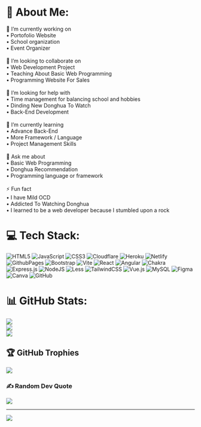 # 💫 About Me:
🔭 I’m currently working on<br> • Portofolio Website<br> • School organization<br> • Event Organizer <br><br>👯 I’m looking to collaborate on<br> • Web Development Project<br> • Teaching About Basic Web Programming<br> • Programming Website For Sales<br><br>🤝 I’m looking for help with<br> • Time management for balancing school and hobbies<br> • Dinding New Donghua To Watch<br> • Back-End Development<br><br>🌱 I’m currently learning<br> • Advance Back-End<br> • More Framework / Language <br> • Project Management Skills<br><br>💬 Ask me about<br> • Basic Web Programming <br> • Donghua Recommendation<br> • Programming language or framework<br><br>⚡ Fun fact<br> • I have Mild OCD<br> • Addicted To Watching Donghua <br> • I learned to be a web developer because I stumbled upon a rock


# 💻 Tech Stack:
![HTML5](https://img.shields.io/badge/html5-%23E34F26.svg?style=flat-square&logo=html5&logoColor=white) ![JavaScript](https://img.shields.io/badge/javascript-%23323330.svg?style=flat-square&logo=javascript&logoColor=%23F7DF1E) ![CSS3](https://img.shields.io/badge/css3-%231572B6.svg?style=flat-square&logo=css3&logoColor=white) ![Cloudflare](https://img.shields.io/badge/Cloudflare-F38020?style=flat-square&logo=Cloudflare&logoColor=white) ![Heroku](https://img.shields.io/badge/heroku-%23430098.svg?style=flat-square&logo=heroku&logoColor=white) ![Netlify](https://img.shields.io/badge/netlify-%23000000.svg?style=flat-square&logo=netlify&logoColor=#00C7B7) ![GithubPages](https://img.shields.io/badge/github%20pages-121013?style=flat-square&logo=github&logoColor=white) ![Bootstrap](https://img.shields.io/badge/bootstrap-%238511FA.svg?style=flat-square&logo=bootstrap&logoColor=white) ![Vite](https://img.shields.io/badge/vite-%23646CFF.svg?style=flat-square&logo=vite&logoColor=white) ![React](https://img.shields.io/badge/react-%2320232a.svg?style=flat-square&logo=react&logoColor=%2361DAFB) ![Angular](https://img.shields.io/badge/angular-%23DD0031.svg?style=flat-square&logo=angular&logoColor=white) ![Chakra](https://img.shields.io/badge/chakra-%234ED1C5.svg?style=flat-square&logo=chakraui&logoColor=white) ![Express.js](https://img.shields.io/badge/express.js-%23404d59.svg?style=flat-square&logo=express&logoColor=%2361DAFB) ![NodeJS](https://img.shields.io/badge/node.js-6DA55F?style=flat-square&logo=node.js&logoColor=white) ![Less](https://img.shields.io/badge/less-2B4C80?style=flat-square&logo=less&logoColor=white) ![TailwindCSS](https://img.shields.io/badge/tailwindcss-%2338B2AC.svg?style=flat-square&logo=tailwind-css&logoColor=white) ![Vue.js](https://img.shields.io/badge/vue.js-%2335495e.svg?style=flat-square&logo=vuedotjs&logoColor=%234FC08D) ![MySQL](https://img.shields.io/badge/mysql-4479A1.svg?style=flat-square&logo=mysql&logoColor=white) ![Figma](https://img.shields.io/badge/figma-%23F24E1E.svg?style=flat-square&logo=figma&logoColor=white) ![Canva](https://img.shields.io/badge/Canva-%2300C4CC.svg?style=flat-square&logo=Canva&logoColor=white) ![GitHub](https://img.shields.io/badge/github-%23121011.svg?style=flat-square&logo=github&logoColor=white)
# 📊 GitHub Stats:
![](https://github-readme-stats.vercel.app/api?username=IndraDeveloperTampan&theme=tokyonight&hide_border=false&include_all_commits=false&count_private=false)<br/>
![](https://github-readme-streak-stats.herokuapp.com/?user=IndraDeveloperTampan&theme=tokyonight&hide_border=false)<br/>
![](https://github-readme-stats.vercel.app/api/top-langs/?username=IndraDeveloperTampan&theme=tokyonight&hide_border=false&include_all_commits=false&count_private=false&layout=compact)

## 🏆 GitHub Trophies
![](https://github-profile-trophy.vercel.app/?username=IndraDeveloperTampan&theme=tokyonight&no-frame=false&no-bg=true&margin-w=4)

### ✍️ Random Dev Quote
![](https://quotes-github-readme.vercel.app/api?type=vetical&theme=tokyonight)

---
[![](https://visitcount.itsvg.in/api?id=IndraDeveloperTampan&icon=9&color=6)](https://visitcount.itsvg.in)

<!-- Proudly created with GPRM ( https://gprm.itsvg.in ) -->
